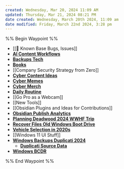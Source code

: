 ```yaml
---
created: Wednesday, Mar 20, 2024 11:09 AM
updated: Thursday, Mar 21, 2024 08:21 PM
date created: Wednesday, March 20th 2024, 11:09 am
date modified: Friday, March 22nd 2024, 3:28 pm
---
```


%% Begin Waypoint %%
- [[🐛 Known Base Bugs, Issues]]
- **[AI Content Workflows](./AI%20Content%20Workflows/AI%20Content%20Workflows.md)**
- **[Backups Tech](./Backups%20Tech/Backups%20Tech.md)**
- **[Books](./Books/Books.md)**
- [[Company Security Strategy from Zero]]
- **[Cyber Content Ideas](./Cyber%20Content%20Ideas/Cyber%20Content%20Ideas.md)**
- **[Cyber Memes](./Cyber%20Memes/Cyber%20Memes.md)**
- **[Cyber Merch](./Cyber%20Merch/Cyber%20Merch.md)**
- **[Daily Routine](./Daily%20Routine/Daily%20Routine.md)**
- [[Go Pro as a Webcam]]
- [[New Tools]]
- [[Obsidian Plugins and Ideas for Contributions]]
- **[Obsidian Publish Analytics](./Obsidian%20Publish%20Analytics/Obsidian%20Publish%20Analytics.md)**
- **[Planning Deadwood 2024 WWHF Trip](./Planning%20Deadwood%202024%20WWHF%20Trip/Planning%20Deadwood%202024%20WWHF%20Trip.md)**
- **[Recover Files Old Windows Boot Drive](./Recover%20Files%20Old%20Windows%20Boot%20Drive/Recover%20Files%20Old%20Windows%20Boot%20Drive.md)**
- **[Vehicle Selection in 2020s](./Vehicle%20Selection%20in%202020s/Vehicle%20Selection%20in%202020s.md)**
- [[Windows 11 UI Stuff]]
- **[Windows Backups Duplicati 2024](./Windows%20Backups%20Duplicati%202024/Windows%20Backups%20Duplicati%202024.md)**
	- **[Duplicati Source Data](./Windows%20Backups%20Duplicati%202024/Duplicati%20Source%20Data/Duplicati%20Source%20Data.md)**
- **[Windows BCDR](./Windows%20BCDR/Windows%20BCDR.md)**

%% End Waypoint %%